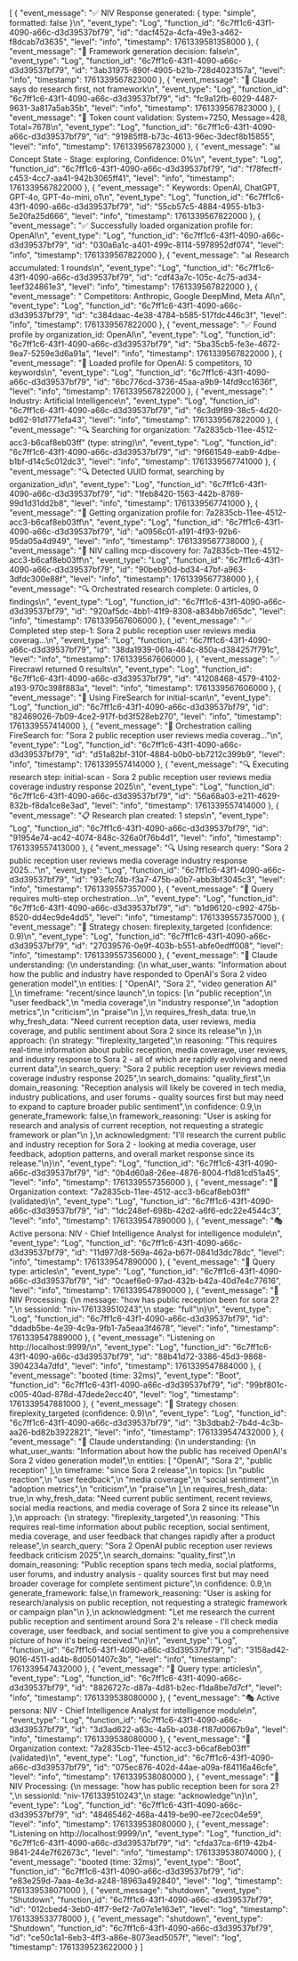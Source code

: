 [
{
"event_message": "✅ NIV Response generated: { type: \"simple\", formatted: false }\n",
"event_type": "Log",
"function_id": "6c7ff1c6-43f1-4090-a66c-d3d39537bf79",
"id": "dacf452a-4cfa-49e3-a462-f8dcab7d3635",
"level": "info",
"timestamp": 1761339581358000
},
{
"event_message": "🎯 Framework generation decision: false\n",
"event_type": "Log",
"function_id": "6c7ff1c6-43f1-4090-a66c-d3d39537bf79",
"id": "3ab31975-890f-4905-b21b-728d4023157a",
"level": "info",
"timestamp": 1761339567823000
},
{
"event_message": "🤖 Claude says do research first, not framework\n",
"event_type": "Log",
"function_id": "6c7ff1c6-43f1-4090-a66c-d3d39537bf79",
"id": "fc9a12fb-6029-4487-9631-3a817a5ab35b",
"level": "info",
"timestamp": 1761339567823000
},
{
"event_message": "🔢 Token count validation: System=7250, Message=428, Total=7678\n",
"event_type": "Log",
"function_id": "6c7ff1c6-43f1-4090-a66c-d3d39537bf79",
"id": "91985ff8-b73c-4613-96ec-3decf8b15855",
"level": "info",
"timestamp": 1761339567823000
},
{
"event_message": "📊 Concept State - Stage: exploring, Confidence: 0%\n",
"event_type": "Log",
"function_id": "6c7ff1c6-43f1-4090-a66c-d3d39537bf79",
"id": "f78fecff-c453-4cc7-aa41-942b3065ff41",
"level": "info",
"timestamp": 1761339567822000
},
{
"event_message": " Keywords: OpenAI, ChatGPT, GPT-4o, GPT-4o-mini, o1\n",
"event_type": "Log",
"function_id": "6c7ff1c6-43f1-4090-a66c-d3d39537bf79",
"id": "55cb57c5-4884-4955-b1b3-5e20fa25d666",
"level": "info",
"timestamp": 1761339567822000
},
{
"event_message": "✅ Successfully loaded organization profile for: OpenAI\n",
"event_type": "Log",
"function_id": "6c7ff1c6-43f1-4090-a66c-d3d39537bf79",
"id": "030a6a1c-a401-499c-8114-5978952df074",
"level": "info",
"timestamp": 1761339567822000
},
{
"event_message": "📊 Research accumulated: 1 rounds\n",
"event_type": "Log",
"function_id": "6c7ff1c6-43f1-4090-a66c-d3d39537bf79",
"id": "cdf43a7c-105c-4c75-ad34-1eef324861e3",
"level": "info",
"timestamp": 1761339567822000
},
{
"event_message": " Competitors: Anthropic, Google DeepMind, Meta AI\n",
"event_type": "Log",
"function_id": "6c7ff1c6-43f1-4090-a66c-d3d39537bf79",
"id": "c384daac-4e38-4784-b585-517fdc446c3f",
"level": "info",
"timestamp": 1761339567822000
},
{
"event_message": "✅ Found profile by organization_id: OpenAI\n",
"event_type": "Log",
"function_id": "6c7ff1c6-43f1-4090-a66c-d3d39537bf79",
"id": "5ba35cb5-fe3e-4672-9ea7-5259e3d6a91a",
"level": "info",
"timestamp": 1761339567822000
},
{
"event_message": "🎯 Loaded profile for OpenAI: 5 competitors, 10 keywords\n",
"event_type": "Log",
"function_id": "6c7ff1c6-43f1-4090-a66c-d3d39537bf79",
"id": "6bc776cd-3736-45aa-a9b9-14fd9cc1636f",
"level": "info",
"timestamp": 1761339567822000
},
{
"event_message": " Industry: Artificial Intelligence\n",
"event_type": "Log",
"function_id": "6c7ff1c6-43f1-4090-a66c-d3d39537bf79",
"id": "6c3d9f89-38c5-4d20-bd62-91d1771efa43",
"level": "info",
"timestamp": 1761339567822000
},
{
"event_message": "🔍 Searching for organization: \"7a2835cb-11ee-4512-acc3-b6caf8eb03ff\" (type: string)\n",
"event_type": "Log",
"function_id": "6c7ff1c6-43f1-4090-a66c-d3d39537bf79",
"id": "9f661549-eab9-4dbe-b1bf-d14c5c012dc3",
"level": "info",
"timestamp": 1761339567741000
},
{
"event_message": "🔍 Detected UUID format, searching by organization_id\n",
"event_type": "Log",
"function_id": "6c7ff1c6-43f1-4090-a66c-d3d39537bf79",
"id": "1feb8420-1563-442b-8769-99d1d31dd2b8",
"level": "info",
"timestamp": 1761339567741000
},
{
"event_message": "🎯 Getting organization profile for: 7a2835cb-11ee-4512-acc3-b6caf8eb03ff\n",
"event_type": "Log",
"function_id": "6c7ff1c6-43f1-4090-a66c-d3d39537bf79",
"id": "a0956c01-a191-4f93-92b6-95da05a4d949",
"level": "info",
"timestamp": 1761339567738000
},
{
"event_message": "🎯 NIV calling mcp-discovery for: 7a2835cb-11ee-4512-acc3-b6caf8eb03ff\n",
"event_type": "Log",
"function_id": "6c7ff1c6-43f1-4090-a66c-d3d39537bf79",
"id": "90beb90d-bd34-47bf-a963-3dfdc300e88f",
"level": "info",
"timestamp": 1761339567738000
},
{
"event_message": "🔍 Orchestrated research complete: 0 articles, 0 findings\n",
"event_type": "Log",
"function_id": "6c7ff1c6-43f1-4090-a66c-d3d39537bf79",
"id": "920af5dc-4bb1-41f9-8308-a834bb7d65dc",
"level": "info",
"timestamp": 1761339567606000
},
{
"event_message": "✅ Completed step step-1: Sora 2 public reception user reviews media coverag...\n",
"event_type": "Log",
"function_id": "6c7ff1c6-43f1-4090-a66c-d3d39537bf79",
"id": "38da1939-061a-464c-850a-d384257f791c",
"level": "info",
"timestamp": 1761339567606000
},
{
"event_message": "✅ Firecrawl returned 0 results\n",
"event_type": "Log",
"function_id": "6c7ff1c6-43f1-4090-a66c-d3d39537bf79",
"id": "41208468-4579-4102-a193-970c398f883a",
"level": "info",
"timestamp": 1761339567606000
},
{
"event_message": "🔬 Using FireSearch for initial-scan\n",
"event_type": "Log",
"function_id": "6c7ff1c6-43f1-4090-a66c-d3d39537bf79",
"id": "82469026-7b09-4ce2-917f-bd3f528eb270",
"level": "info",
"timestamp": 1761339557414000
},
{
"event_message": "🔬 Orchestration calling FireSearch for: \"Sora 2 public reception user reviews media coverag...\"\n",
"event_type": "Log",
"function_id": "6c7ff1c6-43f1-4090-a66c-d3d39537bf79",
"id": "d51a82bf-310f-4884-b0b0-bb7212c399b9",
"level": "info",
"timestamp": 1761339557414000
},
{
"event_message": "🔍 Executing research step: initial-scan - Sora 2 public reception user reviews media coverage industry response 2025\n",
"event_type": "Log",
"function_id": "6c7ff1c6-43f1-4090-a66c-d3d39537bf79",
"id": "56a68a03-e211-4629-832b-f8da1ce8e3ad",
"level": "info",
"timestamp": 1761339557414000
},
{
"event_message": "📋 Research plan created: 1 steps\n",
"event_type": "Log",
"function_id": "6c7ff1c6-43f1-4090-a66c-d3d39537bf79",
"id": "91954e74-ac42-4074-848c-326a0f76b4d1",
"level": "info",
"timestamp": 1761339557413000
},
{
"event_message": "🔍 Using research query: \"Sora 2 public reception user reviews media coverage industry response 2025...\"\n",
"event_type": "Log",
"function_id": "6c7ff1c6-43f1-4090-a66c-d3d39537bf79",
"id": "93efc74b-f3a7-475b-a0b7-abb3bf3045c3",
"level": "info",
"timestamp": 1761339557357000
},
{
"event_message": "🤖 Query requires multi-step orchestration...\n",
"event_type": "Log",
"function_id": "6c7ff1c6-43f1-4090-a66c-d3d39537bf79",
"id": "b1d96120-c992-475b-8520-dd4ec9de4dd5",
"level": "info",
"timestamp": 1761339557357000
},
{
"event_message": "🎯 Strategy chosen: fireplexity_targeted (confidence: 0.9)\n",
"event_type": "Log",
"function_id": "6c7ff1c6-43f1-4090-a66c-d3d39537bf79",
"id": "27039576-0e9f-403b-b551-abfe0edff008",
"level": "info",
"timestamp": 1761339557356000
},
{
"event_message": "🧠 Claude understanding: {\n understanding: {\n what_user_wants: \"Information about how the public and industry have responded to OpenAI's Sora 2 video generation model\",\n entities: [ \"OpenAI\", \"Sora 2\", \"video generation AI\" ],\n timeframe: \"recent/since launch\",\n topics: [\n \"public reception\",\n \"user feedback\",\n \"media coverage\",\n \"industry response\",\n \"adoption metrics\",\n \"criticism\",\n \"praise\"\n ],\n requires_fresh_data: true,\n why_fresh_data: \"Need current reception data, user reviews, media coverage, and public sentiment about Sora 2 since its release\"\n },\n approach: {\n strategy: \"fireplexity_targeted\",\n reasoning: \"This requires real-time information about public reception, media coverage, user reviews, and industry response to Sora 2 - all of which are rapidly evolving and need current data\",\n search_query: \"Sora 2 public reception user reviews media coverage industry response 2025\",\n search_domains: \"quality_first\",\n domain_reasoning: \"Reception analysis will likely be covered in tech media, industry publications, and user forums - quality sources first but may need to expand to capture broader public sentiment\",\n confidence: 0.9,\n generate_framework: false,\n framework_reasoning: \"User is asking for research and analysis of current reception, not requesting a strategic framework or plan\"\n },\n acknowledgment: \"I'll research the current public and industry reception for Sora 2 - looking at media coverage, user feedback, adoption patterns, and overall market response since its release.\"\n}\n",
"event_type": "Log",
"function_id": "6c7ff1c6-43f1-4090-a66c-d3d39537bf79",
"id": "0b4d60a8-26ee-4876-8004-f1d81cd51a45",
"level": "info",
"timestamp": 1761339557356000
},
{
"event_message": "🏢 Organization context: \"7a2835cb-11ee-4512-acc3-b6caf8eb03ff\" (validated)\n",
"event_type": "Log",
"function_id": "6c7ff1c6-43f1-4090-a66c-d3d39537bf79",
"id": "1dc248ef-698b-42d2-a6f6-edc22e4544c3",
"level": "info",
"timestamp": 1761339547890000
},
{
"event_message": "🎭 Active persona: NIV - Chief Intelligence Analyst for intelligence module\n",
"event_type": "Log",
"function_id": "6c7ff1c6-43f1-4090-a66c-d3d39537bf79",
"id": "11d977d8-569a-462a-b67f-0841d3dc78dc",
"level": "info",
"timestamp": 1761339547890000
},
{
"event_message": "📝 Query type: articles\n",
"event_type": "Log",
"function_id": "6c7ff1c6-43f1-4090-a66c-d3d39537bf79",
"id": "0caef6e0-97ad-432b-b42a-40d7e4c77616",
"level": "info",
"timestamp": 1761339547890000
},
{
"event_message": "🤖 NIV Processing: {\n message: \"how has public reception been for sora 2? \",\n sessionId: \"niv-1761339510243\",\n stage: \"full\"\n}\n",
"event_type": "Log",
"function_id": "6c7ff1c6-43f1-4090-a66c-d3d39537bf79",
"id": "ddadb5be-4e39-4c9a-9fb1-7a5eaa3f4678",
"level": "info",
"timestamp": 1761339547889000
},
{
"event_message": "Listening on http://localhost:9999/\n",
"event_type": "Log",
"function_id": "6c7ff1c6-43f1-4090-a66c-d3d39537bf79",
"id": "88b41d72-3386-45d3-9868-3904234a7dfd",
"level": "info",
"timestamp": 1761339547884000
},
{
"event_message": "booted (time: 32ms)",
"event_type": "Boot",
"function_id": "6c7ff1c6-43f1-4090-a66c-d3d39537bf79",
"id": "99bf801c-c005-40ad-878d-47dede2ecc40",
"level": "log",
"timestamp": 1761339547881000
},
{
"event_message": "🎯 Strategy chosen: fireplexity_targeted (confidence: 0.9)\n",
"event_type": "Log",
"function_id": "6c7ff1c6-43f1-4090-a66c-d3d39537bf79",
"id": "3b3dbab2-7b4d-4c3b-aa26-bd82b3922821",
"level": "info",
"timestamp": 1761339547432000
},
{
"event_message": "🧠 Claude understanding: {\n understanding: {\n what_user_wants: \"Information about how the public has received OpenAI's Sora 2 video generation model\",\n entities: [ \"OpenAI\", \"Sora 2\", \"public reception\" ],\n timeframe: \"since Sora 2 release\",\n topics: [\n \"public reaction\",\n \"user feedback\",\n \"media coverage\",\n \"social sentiment\",\n \"adoption metrics\",\n \"criticism\",\n \"praise\"\n ],\n requires_fresh_data: true,\n why_fresh_data: \"Need current public sentiment, recent reviews, social media reactions, and media coverage of Sora 2 since its release\"\n },\n approach: {\n strategy: \"fireplexity_targeted\",\n reasoning: \"This requires real-time information about public reception, social sentiment, media coverage, and user feedback that changes rapidly after a product release\",\n search_query: \"Sora 2 OpenAI public reception user reviews feedback criticism 2025\",\n search_domains: \"quality_first\",\n domain_reasoning: \"Public reception spans tech media, social platforms, user forums, and industry analysis - quality sources first but may need broader coverage for complete sentiment picture\",\n confidence: 0.9,\n generate_framework: false,\n framework_reasoning: \"User is asking for research/analysis on public reception, not requesting a strategic framework or campaign plan\"\n },\n acknowledgment: \"Let me research the current public reception and sentiment around Sora 2's release - I'll check media coverage, user feedback, and social sentiment to give you a comprehensive picture of how it's being received.\"\n}\n",
"event_type": "Log",
"function_id": "6c7ff1c6-43f1-4090-a66c-d3d39537bf79",
"id": "3158ad42-9016-4511-ad4b-8d0501407c3b",
"level": "info",
"timestamp": 1761339547432000
},
{
"event_message": "📝 Query type: articles\n",
"event_type": "Log",
"function_id": "6c7ff1c6-43f1-4090-a66c-d3d39537bf79",
"id": "8826727c-d87a-4d81-b2ec-f1da8be7d7cf",
"level": "info",
"timestamp": 1761339538080000
},
{
"event_message": "🎭 Active persona: NIV - Chief Intelligence Analyst for intelligence module\n",
"event_type": "Log",
"function_id": "6c7ff1c6-43f1-4090-a66c-d3d39537bf79",
"id": "3d3ad622-a63c-4a5b-a038-f187d0067b9a",
"level": "info",
"timestamp": 1761339538080000
},
{
"event_message": "🏢 Organization context: \"7a2835cb-11ee-4512-acc3-b6caf8eb03ff\" (validated)\n",
"event_type": "Log",
"function_id": "6c7ff1c6-43f1-4090-a66c-d3d39537bf79",
"id": "075ec876-402d-44ae-a09a-f84116a46cfe",
"level": "info",
"timestamp": 1761339538080000
},
{
"event_message": "🤖 NIV Processing: {\n message: \"how has public reception been for sora 2? \",\n sessionId: \"niv-1761339510243\",\n stage: \"acknowledge\"\n}\n",
"event_type": "Log",
"function_id": "6c7ff1c6-43f1-4090-a66c-d3d39537bf79",
"id": "48465462-468a-4419-be90-ee72cec04e59",
"level": "info",
"timestamp": 1761339538080000
},
{
"event_message": "Listening on http://localhost:9999/\n",
"event_type": "Log",
"function_id": "6c7ff1c6-43f1-4090-a66c-d3d39537bf79",
"id": "cfda37ca-6f19-42b4-9841-244e7f62673c",
"level": "info",
"timestamp": 1761339538074000
},
{
"event_message": "booted (time: 32ms)",
"event_type": "Boot",
"function_id": "6c7ff1c6-43f1-4090-a66c-d3d39537bf79",
"id": "e83e259d-7aaa-4e3d-a248-18963a492840",
"level": "log",
"timestamp": 1761339538071000
},
{
"event_message": "shutdown",
"event_type": "Shutdown",
"function_id": "6c7ff1c6-43f1-4090-a66c-d3d39537bf79",
"id": "012cbed4-3eb0-4ff7-9ef2-7a07e1e163e1",
"level": "log",
"timestamp": 1761339533778000
},
{
"event_message": "shutdown",
"event_type": "Shutdown",
"function_id": "6c7ff1c6-43f1-4090-a66c-d3d39537bf79",
"id": "ce50c1a1-6eb3-4ff3-a86e-8073ead5057f",
"level": "log",
"timestamp": 1761339523622000
}
]
